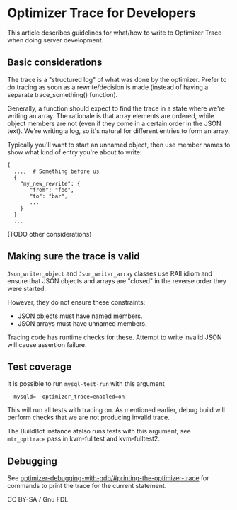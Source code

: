 # Optimizer Trace for Developers

This article describes guidelines for what/how to write to Optimizer Trace when doing server development.

## Basic considerations

The trace is a "structured log" of what was done by the optimizer. Prefer to do tracing as soon as a rewrite/decision is made (instead of having a separate trace\_something() function).

Generally, a function should expect to find the trace in a state where we're writing an array. The rationale is that array elements are ordered, while object members are not (even if they come in a certain order in the JSON text). We're writing a log, so it's natural for different entries to form an array.

Typically you'll want to start an unnamed object, then use member names to show what kind of entry you're about to write:

```
[
  ...,  # Something before us
  {
    "my_new_rewrite": {
       "from": "foo", 
       "to": "bar",
       ...
    }
  }
  ...
```

(TODO other considerations)

## Making sure the trace is valid

`Json_writer_object` and `Json_writer_array` classes use RAII idiom and ensure that JSON objects and arrays are "closed" in the reverse order they were started.

However, they do not ensure these constraints:

* JSON objects must have named members.
* JSON arrays must have unnamed members.

Tracing code has runtime checks for these. Attempt to write invalid JSON will cause assertion failure.

## Test coverage

It is possible to run `mysql-test-run` with this argument

```
--mysqld=--optimizer_trace=enabled=on
```

This will run all tests with tracing on. As mentioned earlier, debug build will perform checks that we are not producing invalid trace.

The BuildBot instance atalso runs tests with this argument, see `mtr_opttrace` pass in kvm-fulltest and kvm-fulltest2.

## Debugging

See [optimizer-debugging-with-gdb/#printing-the-optimizer-trace](../optimizer-debugging-with-gdb.md#printing-the-optimizer-trace) for commands to print the trace for the current statement.

CC BY-SA / Gnu FDL

